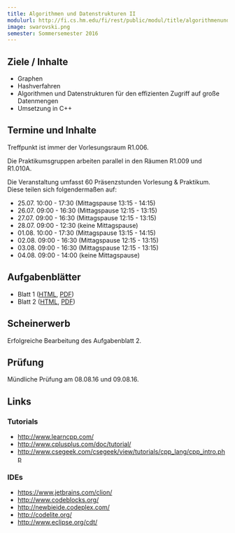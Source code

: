 ```yaml
---
title: Algorithmen und Datenstrukturen II
modulurl: http://fi.cs.hm.edu/fi/rest/public/modul/title/algorithmenunddatenstrukturenii
image: swarovski.png
semester: Sommersemester 2016
---
```


<div class="row">
<div class="span6">

## Ziele / Inhalte

-   Graphen
-   Hashverfahren
-   Algorithmen und Datenstrukturen für den effizienten Zugriff auf große Datenmengen
-   Umsetzung in C++

## Termine und Inhalte

Treffpunkt ist immer der Vorlesungsraum R1.006.

Die Praktikumsgruppen arbeiten parallel in den Räumen R1.009 und R1.010A.

Die Veranstaltung umfasst 60 Präsenzstunden Vorlesung & Praktikum.
Diese teilen sich folgendermaßen auf:

- 25.07. 10:00 - 17:30 (Mittagspause 13:15 - 14:15)
- 26.07. 09:00 - 16:30 (Mittagspause 12:15 - 13:15)
- 27.07. 09:00 - 16:30 (Mittagspause 12:15 - 13:15)
- 28.07. 09:00 - 12:30 (keine Mittagspause)
- 01.08. 10:00 - 17:30 (Mittagspause 13:15 - 14:15)
- 02.08. 09:00 - 16:30 (Mittagspause 12:15 - 13:15)
- 03.08. 09:00 - 16:30 (Mittagspause 12:15 - 13:15)
- 04.08. 09:00 - 14:00 (keine Mittagspause)

## Aufgabenblätter

-   Blatt 1 ([HTML](https://dl.dropboxusercontent.com/u/13563262/lectures/algdatii/html/Blatt01.html),
             [PDF](https://dl.dropboxusercontent.com/u/13563262/lectures/algdatii/pdf/Blatt01.pdf))
-   Blatt 2 ([HTML](https://dl.dropboxusercontent.com/u/13563262/lectures/algdatii/html/Blatt02.html),
             [PDF](https://dl.dropboxusercontent.com/u/13563262/lectures/algdatii/pdf/Blatt02.pdf))

</div>
<div class="span6">

## Scheinerwerb

Erfolgreiche Bearbeitung des Aufgabenblatt 2.

## Prüfung

Mündliche Prüfung am 08.08.16 und 09.08.16.

## Links

### Tutorials

-   <http://www.learncpp.com/>
-   <http://www.cplusplus.com/doc/tutorial/>
-   <http://www.csegeek.com/csegeek/view/tutorials/cpp_lang/cpp_intro.php>

### IDEs

-   <https://www.jetbrains.com/clion/>
-   <http://www.codeblocks.org/>
-   <http://newbieide.codeplex.com/>
-   <http://codelite.org/>
-   <http://www.eclipse.org/cdt/>

</div>
</div>
